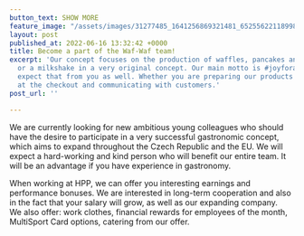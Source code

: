 ```yaml
---
button_text: SHOW MORE
feature_image: "/assets/images/31277485_1641256869321481_6525562211899801600_o.jpg"
layout: post
published_at: 2022-06-16 13:32:42 +0000
title: Become a part of the Waf-Waf team!
excerpt: 'Our concept focuses on the production of waffles, pancakes and pancakes
  or a milkshake in a very original concept. Our main motto is #joyforall and we will
  expect that from you as well. Whether you are preparing our products or working
  at the checkout and communicating with customers.'
post_url: ''

---
```

We are currently looking for new ambitious young colleagues who should have the desire to participate in a very successful gastronomic concept, which aims to expand throughout the Czech Republic and the EU. We will expect a hard-working and kind person who will benefit our entire team. It will be an advantage if you have experience in gastronomy.

  
When working at HPP, we can offer you interesting earnings and performance bonuses. We are interested in long-term cooperation and also in the fact that your salary will grow, as well as our expanding company.  
We also offer: work clothes, financial rewards for employees of the month, MultiSport Card options, catering from our offer.